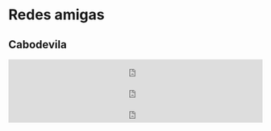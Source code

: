 # Redes amigas

## Cabodevila

<iframe style="border: 0; width: 100%; height: 42px;" src="https://bandcamp.com/EmbeddedPlayer/track=2489871838/size=small/bgcol=ffffff/linkcol=0687f5/transparent=true/" seamless><a href="https://cabodevila.bandcamp.com/track/im-not-going-home">I&#39;m not going home. by cabodevila</a></iframe>

<iframe style="border: 0; width: 100%; height: 42px;" src="https://bandcamp.com/EmbeddedPlayer/track=3648035256/size=small/bgcol=ffffff/linkcol=0687f5/transparent=true/" seamless><a href="https://cabodevila.bandcamp.com/track/nitrogen">Nitrogen by cabodevila</a></iframe>

<iframe style="border: 0; width: 100%; height: 42px;" src="https://bandcamp.com/EmbeddedPlayer/track=3710184819/size=small/bgcol=ffffff/linkcol=0687f5/transparent=true/" seamless><a href="https://cabodevila.bandcamp.com/track/crome-part-ii">Crome Part II by cabodevila</a></iframe>
